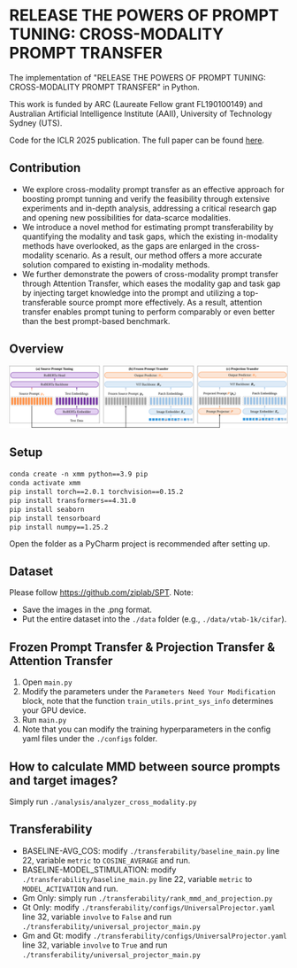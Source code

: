 # RELEASE THE POWERS OF PROMPT TUNING: CROSS-MODALITY PROMPT TRANSFER

The implementation of "RELEASE THE POWERS OF PROMPT TUNING: CROSS-MODALITY PROMPT TRANSFER" in Python. 

This work is funded by ARC (Laureate Fellow grant FL190100149) and Australian Artificial Intelligence Institute (AAII), University of Technology Sydney (UTS).

Code for the ICLR 2025 publication. The full paper can be found [here](https://openreview.net/forum?id=SYnIf4LxAG).

## Contribution

+ We explore cross-modality prompt transfer as an effective approach for boosting prompt tunning and verify the feasibility through extensive experiments and in-depth analysis, addressing a critical research gap and opening new possibilities for data-scarce modalities.
+ We introduce a novel method for estimating prompt transferability by quantifying the modality and task gaps, which the existing in-modality methods have overlooked, as the gaps are enlarged in the cross-modality scenario. As a result, our method offers a more accurate solution compared to existing in-modality methods.
+ We further demonstrate the powers of cross-modality prompt transfer through Attention Transfer, which eases the modality gap and task gap by injecting target knowledge into the prompt and utilizing a top-transferable source prompt more effectively. As a result, attention transfer enables prompt tuning to perform comparably or even better than the best prompt-based benchmark.

## Overview
![Framework](github_images/Frozen%20and%20Projection.svg)



## Setup
```
conda create -n xmm python==3.9 pip
conda activate xmm
pip install torch==2.0.1 torchvision==0.15.2
pip install transformers==4.31.0
pip install seaborn
pip install tensorboard
pip install numpy==1.25.2
```
Open the folder as a PyCharm project is recommended after setting up.

## Dataset
Please follow https://github.com/ziplab/SPT.
Note:
+ Save the images in the .png format.
+ Put the entire dataset into the `./data` folder (e.g., `./data/vtab-1k/cifar`).

## Frozen Prompt Transfer & Projection Transfer & Attention Transfer
1. Open `main.py`
2. Modify the parameters under the `Parameters Need Your Modification` block, note that the function `train_utils.print_sys_info` determines your GPU device.
3. Run `main.py`
4. Note that you can modify the training hyperparameters in the config yaml files under the `./configs` folder.

## How to calculate MMD between source prompts and target images?
Simply run `./analysis/analyzer_cross_modality.py`

## Transferability
+ BASELINE-AVG_COS: modify `./transferability/baseline_main.py` line 22, variable `metric` to `COSINE_AVERAGE` and run.
+ BASELINE-MODEL_STIMULATION: modify `./transferability/baseline_main.py` line 22, variable `metric` to `MODEL_ACTIVATION` and run.
+ Gm Only: simply run `./transferability/rank_mmd_and_projection.py`
+ Gt Only: modify `./transferability/configs/UniversalProjector.yaml` line 32, variable `involve` to `False` and run `./transferability/universal_projector_main.py`
+ Gm and Gt: modify `./transferability/configs/UniversalProjector.yaml` line 32, variable `involve` to `True` and run `./transferability/universal_projector_main.py`